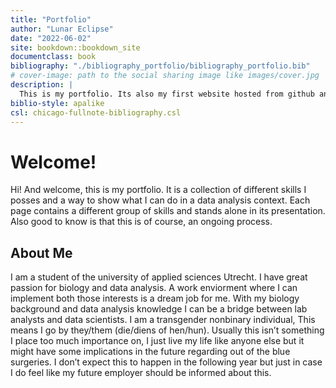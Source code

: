 ```yaml
--- 
title: "Portfolio"
author: "Lunar Eclipse"
date: "2022-06-02"
site: bookdown::bookdown_site
documentclass: book
bibliography: "./bibliography_portfolio/bibliography_portfolio.bib"
# cover-image: path to the social sharing image like images/cover.jpg
description: |
  This is my portfolio. Its also my first website hosted from github and netlify. I hope you enjoy!
biblio-style: apalike
csl: chicago-fullnote-bibliography.csl
---
```


# Welcome!

Hi! And welcome, this is my portfolio. It is a collection of different skills I posses and a way to show what I can do in a data analysis context. Each page contains a different group of skills and stands alone in its presentation. Also good to know is that this is of course, an ongoing process.

## About Me

I am a student of the university of applied sciences Utrecht. I have great passion for biology and data analysis. A work enviorment where I can implement both those interests is a dream job for me. With my biology background and data analysis knowledge I can be a bridge between lab analysts and data scientists. I am a transgender nonbinary individual, This means I go by they/them (die/diens of hen/hun). Usually this isn’t something I place too much importance on, I just live my life like anyone else but it might have some implications in the future regarding out of the blue surgeries. I don’t expect this to happen in the following year but just in case I do feel like my future employer should be informed about this.
